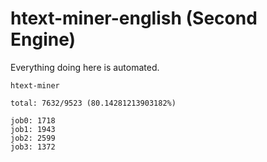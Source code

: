 # htext-miner-english (Second Engine)

Everything doing here is automated.

```
htext-miner

total: 7632/9523 (80.14281213903182%)

job0: 1718
job1: 1943
job2: 2599
job3: 1372
```
